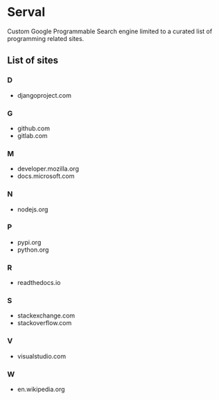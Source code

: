 # Serval

Custom Google Programmable Search engine limited to a curated list of programming related sites.

## List of sites

### D

- djangoproject.com

### G

- github.com
- gitlab.com

### M

- developer.mozilla.org
- docs.microsoft.com

### N

- nodejs.org

### P

- pypi.org
- python.org

### R

- readthedocs.io

### S

- stackexchange.com
- stackoverflow.com

### V

- visualstudio.com

### W

- en.wikipedia.org
